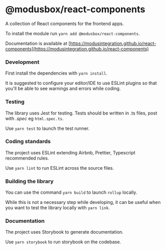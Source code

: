 # @modusbox/react-components

A collection of React components for the frontend apps.

To install the module run `yarn add @modusbox/react-components`.

Documentation is available at [https://modusintegration.github.io/react-components](https://modusintegration.github.io/react-components)

### Development

First install the dependencies with `yarn install`.

It is suggested to configure your editor/IDE to use ESLint plugins so that you'll be able to see warnings and errors while coding.

### Testing

The library uses Jest for testing. Tests should be written in .ts files, post with _.spec_ eg `html.spec.ts`.

Use `yarn test` to launch the test runner.

### Coding standards

The project uses ESLint extending Airbnb, Prettier, Typescript recommended rules.

Use `yarn lint` to run ESLint across the source files.


### Building the library

You can use the command `yarn build` to launch `rollup` locally. 

While this is not a necessary step while developing, it can be useful when you want to test the library locally with `yarn link`.

### Documentation

The project uses Storybook to generate documentation. 

Use `yarn storybook` to run storybook on the codebase.






